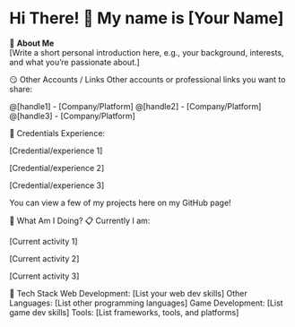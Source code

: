 # Hi There! 👋 My name is [Your Name]

📮 **About Me**  
[Write a short personal introduction here, e.g., your background, interests, and what you’re passionate about.]

😏 Other Accounts / Links
Other accounts or professional links you want to share:

@[handle1] - [Company/Platform]
@[handle2] - [Company/Platform]
@[handle3] - [Company/Platform]

💼 Credentials
Experience:

[Credential/experience 1]

[Credential/experience 2]

[Credential/experience 3]

You can view a few of my projects here on my GitHub page!

📍 What Am I Doing?
📋 Currently I am:

[Current activity 1]

[Current activity 2]

[Current activity 3]

🧰 Tech Stack
Web Development: [List your web dev skills]
Other Languages: [List other programming languages]
Game Development: [List game dev skills]
Tools: [List frameworks, tools, and platforms]
